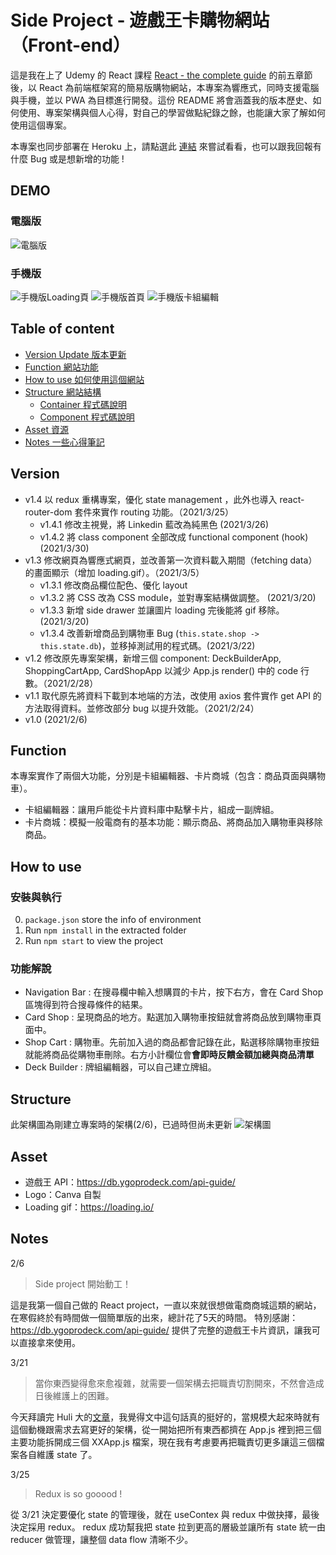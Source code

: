 # Side Project - 遊戲王卡購物網站（Front-end）
這是我在上了 Udemy 的 React 課程 [React - the complete guide](https://www.udemy.com/course/react-the-complete-guide-incl-redux/) 的前五章節後，以 React 為前端框架寫的簡易版購物網站，本專案為響應式，同時支援電腦與手機，並以 PWA 為目標進行開發。這份 README 將會涵蓋我的版本歷史、如何使用、專案架構與個人心得，對自己的學習做點紀錄之餘，也能讓大家了解如何使用這個專案。

本專案也同步部署在 Heroku 上，請點選此 [連結](https://malik-card-game.herokuapp.com/) 來嘗試看看，也可以跟我回報有什麼 Bug 或是想新增的功能 !

## DEMO

### 電腦版
![電腦版](https://imgur.com/As47N1l.png)

### 手機版
![手機版Loading頁](https://i.imgur.com/haW4PV5m.jpg)
![手機版首頁](https://i.imgur.com/rDCZwDFm.jpg)
![手機版卡組編輯](https://i.imgur.com/lnKPualm.png)

## Table of content
- [Version Update 版本更新](#Version)
- [Function 網站功能](#Function)
- [How to use 如何使用這個網站](#How-to-use)
- [Structure 網站結構](#Structure)
  - [Container 程式碼說明](#Container)
  - [Component 程式碼說明](#Component)
- [Asset 資源](#Asset)
- [Notes 一些心得筆記](#Notes)

## Version
- v1.4 以 redux 重構專案，優化 state management ，此外也導入 react-router-dom 套件來實作 routing 功能。（2021/3/25）
  - v1.4.1 修改主視覺，將 Linkedin 藍改為純黑色 (2021/3/26)
  - v1.4.2 將 class component 全部改成 functional component (hook) (2021/3/30)
- v1.3 修改網頁為響應式網頁，並改善第一次資料載入期間（fetching data）的畫面顯示（增加 loading.gif）。（2021/3/5）
  - v1.3.1 修改商品欄位配色、優化 layout
  - v1.3.2 將 CSS 改為 CSS module，並對專案結構做調整。 (2021/3/20)
  - v1.3.3 新增 side drawer 並讓圖片 loading 完後能將 gif 移除。(2021/3/20)
  - v1.3.4 改善新增商品到購物車 Bug (`this.state.shop -> this.state.db`)，並移掉測試用的程式碼。(2021/3/22)
- v1.2 修改原先專案架構，新增三個 component: DeckBuilderApp, ShoppingCartApp, CardShopApp 以減少 App.js render() 中的 code 行數。（2021/2/28）
- v1.1 取代原先將資料下載到本地端的方法，改使用 axios 套件實作 get API 的方法取得資料。並修改部分 bug 以提升效能。（2021/2/24）
- v1.0 (2021/2/6)

## Function
本專案實作了兩個大功能，分別是卡組編輯器、卡片商城（包含：商品頁面與購物車）。
- 卡組編輯器：讓用戶能從卡片資料庫中點擊卡片，組成一副牌組。
- 卡片商城：模擬一般電商有的基本功能：顯示商品、將商品加入購物車與移除商品。

## How to use
### 安裝與執行
0) `package.json` store the info of environment 
1) Run `npm install` in the extracted folder
2) Run `npm start` to view the project

### 功能解說
- Navigation Bar : 在搜尋欄中輸入想購買的卡片，按下右方，會在 Card Shop 區塊得到符合搜尋條件的結果。
- Card Shop : 呈現商品的地方。點選加入購物車按鈕就會將商品放到購物車頁面中。
- Shop Cart : 購物車。先前加入過的商品都會記錄在此，點選移除購物車按鈕就能將商品從購物車刪除。右方小計欄位會**會即時反饋金額加總與商品清單**
- Deck Builder : 牌組編輯器，可以自己建立牌組。

## Structure
此架構圖為剛建立專案時的架構(2/6)，已過時但尚未更新
![架構圖](https://imgur.com/w37YrJk.png)
 
## Asset
- 遊戲王 API：https://db.ygoprodeck.com/api-guide/
- Logo：Canva 自製
- Loading gif：https://loading.io/


## Notes
2/6
> Side project 開始動工！

這是我第一個自己做的 React project，一直以來就很想做電商商城這類的網站，在寒假終於有時間做一個簡單版的出來，總計花了5天的時間。
特別感謝：https://db.ygoprodeck.com/api-guide/ 提供了完整的遊戲王卡片資訊，讓我可以直接拿來使用。

3/21
> 當你東西變得愈來愈複雜，就需要一個架構去把職責切割開來，不然會造成日後維護上的困難。

今天拜讀完 Huli 大的[文章](https://blog.techbridge.cc/2017/09/16/frontend-backend-mvc/)，我覺得文中這句話真的挺好的，當規模大起來時就有這個動機跟需求去寫更好的架構，從一開始把所有東西都擠在 App.js 裡到把三個主要功能拆開成三個 XXApp.js 檔案，現在我有考慮要再把職責切更多讓這三個檔案各自維護 state 了。

3/25
> Redux is so gooood !

從 3/21 決定要優化 state 的管理後，就在 useContex 與 redux 中做抉擇，最後決定採用 redux。 redux 成功幫我把 state 拉到更高的層級並讓所有 state 統一由 reducer 做管理，讓整個 data flow 清晰不少。





